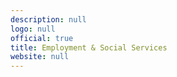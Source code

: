 ```yaml
---
description: null
logo: null
official: true
title: Employment & Social Services
website: null
---
```

